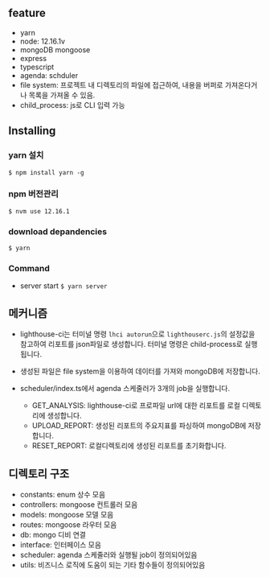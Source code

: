 ## feature

- yarn
- node: 12.16.1v
- mongoDB mongoose
- express
- typescript
- agenda: schduler
- file system: 프로젝트 내 디렉토리의 파일에 접근하여, 내용을 버퍼로 가져온다거나 목록을 가져올 수 있음.
- child_process: js로 CLI 입력 가능

## Installing

### yarn 설치

`$ npm install yarn -g`

### npm 버전관리

`$ nvm use 12.16.1`

### download depandencies

`$ yarn`

### Command

- server start
  `$ yarn server`

## 메커니즘

- lighthouse-ci는 터미널 명령 `lhci autorun`으로 `lighthouserc.js`의 설정값을 참고하여 리포트를 json파일로 생성합니다. 터미널 명령은 child-process로 실행됩니다.
- 생성된 파일은 file system을 이용하여 데이터를 가져와 mongoDB에 저장합니다.

- scheduler/index.ts에서 agenda 스케줄러가 3개의 job을 실행합니다.
  - GET_ANALYSIS: lighthouse-ci로 프로파일 url에 대한 리포트를 로컬 디렉토리에 생성합니다.
  - UPLOAD_REPORT: 생성된 리포트의 주요지표를 파싱하여 mongoDB에 저장합니다.
  - RESET_REPORT: 로컬디렉토리에 생성된 리포트를 초기화합니다.

## 디렉토리 구조

- constants: enum 상수 모음
- controllers: mongoose 컨트롤러 모음
- models: mongoose 모델 모음
- routes: mongoose 라우터 모음
- db: mongo 디비 연결
- interface: 인터페이스 모음
- scheduler: agenda 스케줄러와 실행될 job이 정의되어있음
- utils: 비즈니스 로직에 도움이 되는 기타 함수들이 정의되어있음

